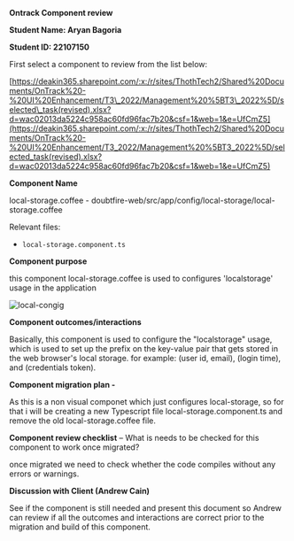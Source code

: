 **Ontrack Component review**

**Student Name: Aryan Bagoria**

**Student ID: 22107150**


First select a component to review from the list below:

[https://deakin365.sharepoint.com/:x:/r/sites/ThothTech2/Shared%20Documents/OnTrack%20-%20UI%20Enhancement/T3\_2022/Management%20%5BT3\_2022%5D/selected\_task(revised).xlsx?d=wac02013da5224c958ac60fd96fac7b20&csf=1&web=1&e=UfCmZ5](https://deakin365.sharepoint.com/:x:/r/sites/ThothTech2/Shared%20Documents/OnTrack%20-%20UI%20Enhancement/T3_2022/Management%20%5BT3_2022%5D/selected_task(revised).xlsx?d=wac02013da5224c958ac60fd96fac7b20&csf=1&web=1&e=UfCmZ5)

**Component Name**

local-storage.coffee - doubtfire-web/src/app/config/local-storage/local-storage.coffee

Relevant files:
 -   ``local-storage.component.ts``

**Component purpose**

this component local-storage.coffee is used to configures 'localstorage' usage in the application

![local-congig](local-config.png)

**Component outcomes/interactions**

Basically, this component is used to configure the "localstorage" usage, which is used to set up the prefix on the key-value pair that gets stored in the web browser's local storage. for example: (user id, email), (login time), and (credentials token).

**Component migration plan -** 

As this is a non visual componet which just configures local-storage, so for that i will be creating a new Typescript file local-storage.component.ts and remove the old local-storage.coffee file. 

**Component review checklist** – What is needs to be checked for this component to work once migrated?

once migrated we need to check whether the code compiles without any errors or warnings.

**Discussion with Client (Andrew Cain)**

See if the component is still needed and present this document so Andrew can review if all the outcomes and interactions are correct prior to the migration and build of this component.
